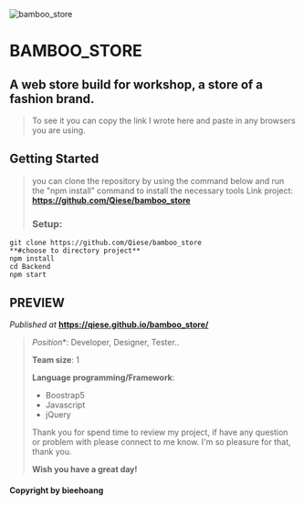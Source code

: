 ![bamboo_store](https://user-images.githubusercontent.com/99249759/197255911-4e76d4ae-313d-498f-9b1c-de7fb508376d.jpg)

>
# BAMBOO_STORE
## A web store build for workshop, a store of a fashion brand. 
>To see it you can copy the link I wrote here and paste in any browsers you are using.
>
## Getting Started
> you can clone the repository by using the command below and run the "npm install" command to install the necessary tools
> Link project: **https://github.com/Qiese/bamboo_store** 
> ### Setup:
```
git clone https://github.com/Qiese/bamboo_store
**#choose to directory project**
npm install
cd Backend
npm start
```
## PREVIEW
_Published at_ **https://qiese.github.io/bamboo_store/**
>
>*Position**: Developer, Designer, Tester..
>
>**Team size**: 1
>
>**Language programming/Framework**:
>
> - Boostrap5
> - Javascript
> - jQuery
>
>Thank you for spend time to review my project, if have any question or problem with please connect to me know. I'm so pleasure for that, thank you.
>
>**Wish you have a great day!**
#### Copyright by **bieehoang**


